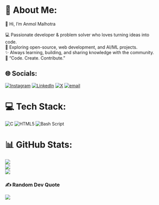 # 💫 About Me:
👋 Hi, I’m Anmol Malhotra<br><br>💻 Passionate developer & problem solver who loves turning ideas into code.<br>🚀 Exploring open-source, web development, and AI/ML projects.<br>✨ Always learning, building, and sharing knowledge with the community.<br>📌 “Code. Create. Contribute.”



## 🌐 Socials:
[![Instagram](https://img.shields.io/badge/Instagram-%23E4405F.svg?logo=Instagram&logoColor=white)](https://instagram.com/anmolmalhotra_07) [![LinkedIn](https://img.shields.io/badge/LinkedIn-%230077B5.svg?logo=linkedin&logoColor=white)](https://linkedin.com/in/anmol-malhotra-a79471379) [![X](https://img.shields.io/badge/X-black.svg?logo=X&logoColor=white)](https://x.com/m_anmol02) [![email](https://img.shields.io/badge/Email-D14836?logo=gmail&logoColor=white)](mailto:anmolmalhotra267@gmail.com) 

# 💻 Tech Stack:
![C](https://img.shields.io/badge/c-%2300599C.svg?style=for-the-badge&logo=c&logoColor=white) ![HTML5](https://img.shields.io/badge/html5-%23E34F26.svg?style=for-the-badge&logo=html5&logoColor=white) ![Bash Script](https://img.shields.io/badge/bash_script-%23121011.svg?style=for-the-badge&logo=gnu-bash&logoColor=white)

# 📊 GitHub Stats:
![](https://github-readme-stats.vercel.app/api?username=Anmol-Malhotra&theme=blue_navy&hide_border=false&include_all_commits=true&count_private=true)<br/>
![](https://nirzak-streak-stats.vercel.app/?user=Anmol-Malhotra&theme=blue_navy&hide_border=false)<br/>
![](https://github-readme-stats.vercel.app/api/top-langs/?username=Anmol-Malhotra&theme=blue_navy&hide_border=false&include_all_commits=true&count_private=true&layout=compact)

### ✍️ Random Dev Quote
![](https://quotes-github-readme.vercel.app/api?type=horizontal&theme=radical)

<!-- Proudly created with GPRM ( https://gprm.itsvg.in ) -->
